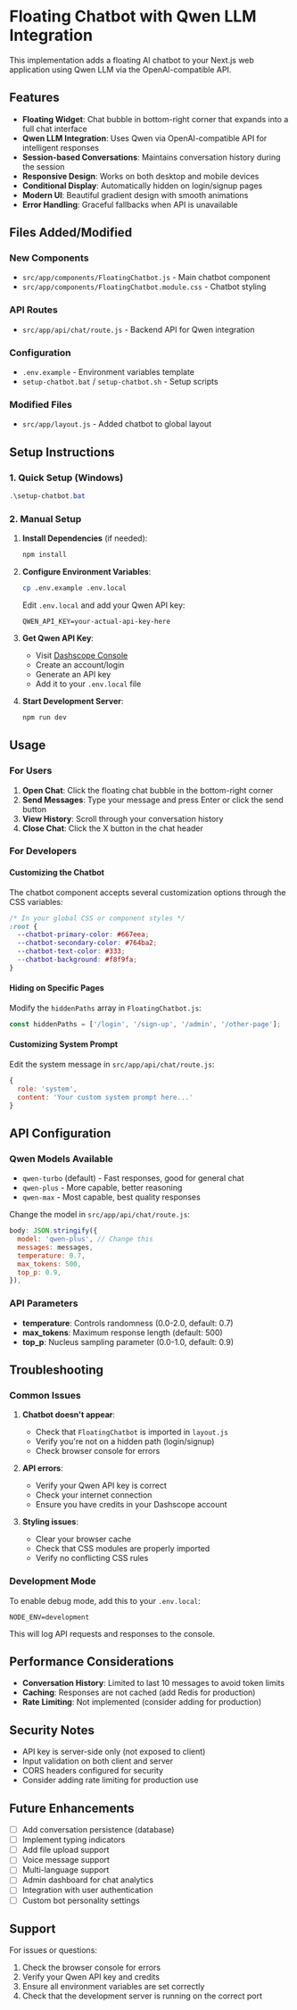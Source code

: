 # Floating Chatbot with Qwen LLM Integration

This implementation adds a floating AI chatbot to your Next.js web application using Qwen LLM via the OpenAI-compatible API.

## Features

- **Floating Widget**: Chat bubble in bottom-right corner that expands into a full chat interface
- **Qwen LLM Integration**: Uses Qwen via OpenAI-compatible API for intelligent responses
- **Session-based Conversations**: Maintains conversation history during the session
- **Responsive Design**: Works on both desktop and mobile devices
- **Conditional Display**: Automatically hidden on login/signup pages
- **Modern UI**: Beautiful gradient design with smooth animations
- **Error Handling**: Graceful fallbacks when API is unavailable

## Files Added/Modified

### New Components
- `src/app/components/FloatingChatbot.js` - Main chatbot component
- `src/app/components/FloatingChatbot.module.css` - Chatbot styling

### API Routes
- `src/app/api/chat/route.js` - Backend API for Qwen integration

### Configuration
- `.env.example` - Environment variables template
- `setup-chatbot.bat` / `setup-chatbot.sh` - Setup scripts

### Modified Files
- `src/app/layout.js` - Added chatbot to global layout

## Setup Instructions

### 1. Quick Setup (Windows)
```powershell
.\setup-chatbot.bat
```

### 2. Manual Setup

1. **Install Dependencies** (if needed):
   ```bash
   npm install
   ```

2. **Configure Environment Variables**:
   ```bash
   cp .env.example .env.local
   ```
   
   Edit `.env.local` and add your Qwen API key:
   ```env
   QWEN_API_KEY=your-actual-api-key-here
   ```

3. **Get Qwen API Key**:
   - Visit [Dashscope Console](https://dashscope.console.aliyun.com/)
   - Create an account/login
   - Generate an API key
   - Add it to your `.env.local` file

4. **Start Development Server**:
   ```bash
   npm run dev
   ```

## Usage

### For Users
1. **Open Chat**: Click the floating chat bubble in the bottom-right corner
2. **Send Messages**: Type your message and press Enter or click the send button
3. **View History**: Scroll through your conversation history
4. **Close Chat**: Click the X button in the chat header

### For Developers

#### Customizing the Chatbot
The chatbot component accepts several customization options through the CSS variables:

```css
/* In your global CSS or component styles */
:root {
  --chatbot-primary-color: #667eea;
  --chatbot-secondary-color: #764ba2;
  --chatbot-text-color: #333;
  --chatbot-background: #f8f9fa;
}
```

#### Hiding on Specific Pages
Modify the `hiddenPaths` array in `FloatingChatbot.js`:

```javascript
const hiddenPaths = ['/login', '/sign-up', '/admin', '/other-page'];
```

#### Customizing System Prompt
Edit the system message in `src/app/api/chat/route.js`:

```javascript
{
  role: 'system',
  content: 'Your custom system prompt here...'
}
```

## API Configuration

### Qwen Models Available
- `qwen-turbo` (default) - Fast responses, good for general chat
- `qwen-plus` - More capable, better reasoning
- `qwen-max` - Most capable, best quality responses

Change the model in `src/app/api/chat/route.js`:

```javascript
body: JSON.stringify({
  model: 'qwen-plus', // Change this
  messages: messages,
  temperature: 0.7,
  max_tokens: 500,
  top_p: 0.9,
}),
```

### API Parameters
- **temperature**: Controls randomness (0.0-2.0, default: 0.7)
- **max_tokens**: Maximum response length (default: 500)
- **top_p**: Nucleus sampling parameter (0.0-1.0, default: 0.9)

## Troubleshooting

### Common Issues

1. **Chatbot doesn't appear**:
   - Check that `FloatingChatbot` is imported in `layout.js`
   - Verify you're not on a hidden path (login/signup)
   - Check browser console for errors

2. **API errors**:
   - Verify your Qwen API key is correct
   - Check your internet connection
   - Ensure you have credits in your Dashscope account

3. **Styling issues**:
   - Clear your browser cache
   - Check that CSS modules are properly imported
   - Verify no conflicting CSS rules

### Development Mode

To enable debug mode, add this to your `.env.local`:
```env
NODE_ENV=development
```

This will log API requests and responses to the console.

## Performance Considerations

- **Conversation History**: Limited to last 10 messages to avoid token limits
- **Caching**: Responses are not cached (add Redis for production)
- **Rate Limiting**: Not implemented (consider adding for production)

## Security Notes

- API key is server-side only (not exposed to client)
- Input validation on both client and server
- CORS headers configured for security
- Consider adding rate limiting for production use

## Future Enhancements

- [ ] Add conversation persistence (database)
- [ ] Implement typing indicators
- [ ] Add file upload support
- [ ] Voice message support
- [ ] Multi-language support
- [ ] Admin dashboard for chat analytics
- [ ] Integration with user authentication
- [ ] Custom bot personality settings

## Support

For issues or questions:
1. Check the browser console for errors
2. Verify your Qwen API key and credits
3. Ensure all environment variables are set correctly
4. Check that the development server is running on the correct port
